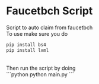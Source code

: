 # Faucetbch Script
Script to auto claim from faucetbch<br>
To use make sure you do
```python
pip install bs4
pip install lxml
```
<br>
Then run the script by doing<br>
```python
python main.py
```
